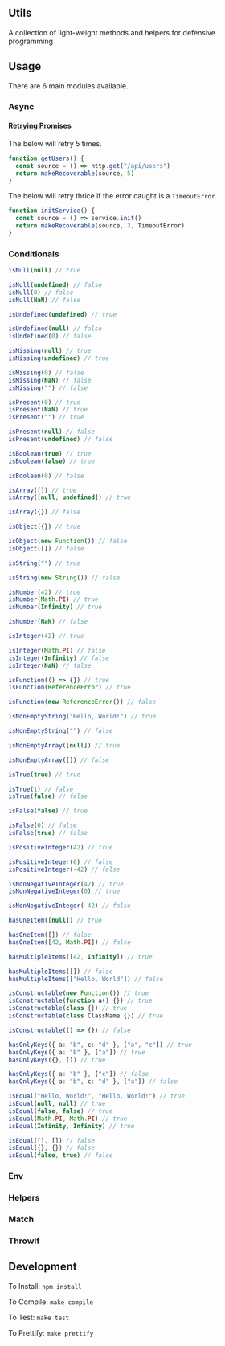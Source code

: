 ## Utils

A collection of light-weight methods and helpers for defensive programming

## Usage

There are 6 main modules available.

### Async

#### Retrying Promises

The below will retry 5 times.

```typescript
function getUsers() {
  const source = () => http.get("/api/users")
  return makeRecoverable(source, 5)
}
```

The below will retry thrice if the error caught is a `TimeoutError`.

```typescript
function initService() {
  const source = () => service.init()
  return makeRecoverable(source, 3, TimeoutError)
}
```

### Conditionals

```typescript
isNull(null) // true

isNull(undefined) // false
isNull(0) // false
isNull(NaN) // false
```

```typescript
isUndefined(undefined) // true

isUndefined(null) // false
isUndefined(0) // false
```

```typescript
isMissing(null) // true
isMissing(undefined) // true

isMissing(0) // false
isMissing(NaN) // false
isMissing("") // false
```

```typescript
isPresent(0) // true
isPresent(NaN) // true
isPresent("") // true

isPresent(null) // false
isPresent(undefined) // false
```

```typescript
isBoolean(true) // true
isBoolean(false) // true

isBoolean(0) // false
```

```typescript
isArray([]) // true
isArray([null, undefined]) // true

isArray({}) // false
```

```typescript
isObject({}) // true

isObject(new Function()) // false
isObject([]) // false
```

```typescript
isString("") // true

isString(new String()) // false
```

```typescript
isNumber(42) // true
isNumber(Math.PI) // true
isNumber(Infinity) // true

isNumber(NaN) // false
```

```typescript
isInteger(42) // true

isInteger(Math.PI) // false
isInteger(Infinity) // false
isInteger(NaN) // false
```

```typescript
isFunction(() => {}) // true
isFunction(ReferenceError) // true

isFunction(new ReferenceError()) // false
```

```typescript
isNonEmptyString("Hello, World!") // true

isNonEmptyString("") // false
```

```typescript
isNonEmptyArray([null]) // true

isNonEmptyArray([]) // false
```

```typescript
isTrue(true) // true

isTrue(1) // false
isTrue(false) // false
```

```typescript
isFalse(false) // true

isFalse(0) // false
isFalse(true) // false
```

```typescript
isPositiveInteger(42) // true

isPositiveInteger(0) // false
isPositiveInteger(-42) // false
```

```typescript
isNonNegativeInteger(42) // true
isNonNegativeInteger(0) // true

isNonNegativeInteger(-42) // false
```

```typescript
hasOneItem([null]) // true

hasOneItem([]) // false
hasOneItem([42, Math.PI]) // false
```

```typescript
hasMultipleItems([42, Infinity]) // true

hasMultipleItems([]) // false
hasMultipleItems(["Hello, World"]) // false
```

```typescript
isConstructable(new Function()) // true
isConstructable(function a() {}) // true
isConstructable(class {}) // true
isConstructable(class ClassName {}) // true

isConstructable(() => {}) // false
```

```typescript
hasOnlyKeys({ a: "b", c: "d" }, ["a", "c"]) // true
hasOnlyKeys({ a: "b" }, ["a"]) // true
hasOnlyKeys({}, []) // true

hasOnlyKeys({ a: "b" }, ["c"]) // false
hasOnlyKeys({ a: "b", c: "d" }, ["a"]) // false
```

```typescript
isEqual("Hello, World!", "Hello, World!") // true
isEqual(null, null) // true
isEqual(false, false) // true
isEqual(Math.PI, Math.PI) // true
isEqual(Infinity, Infinity) // true

isEqual([], []) // false
isEqual({}, {}) // false
isEqual(false, true) // false
```

### Env

### Helpers

### Match

### ThrowIf

## Development

To Install:
`npm install`

To Compile:
`make compile`

To Test:
`make test`

To Prettify:
`make prettify`
